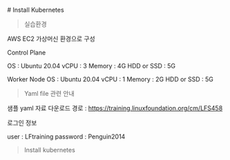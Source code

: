 <br/>
# Install  Kubernetes

> 실습환경

AWS EC2 가상머신 환경으로 구성

Control Plane

  OS : Ubuntu 20.04
  vCPU : 3
  Memory : 4G
  HDD or SSD : 5G

Worker Node
  OS : Ubuntu 20.04
  vCPU : 1
  Memory : 2G
  HDD or SSD : 5G

> Yaml file 관련 안내

샘플 yaml 자료 다운로드 경로 : https://training.linuxfoundation.org/cm/LFS458

로그인 정보

user : LFtraining
password : Penguin2014


> Install kubernetes
